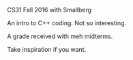 CS31 Fall 2016 with Smallberg

An intro to C++ coding. Not so interesting.

A grade received with meh midterms.

Take inspiration if you want.
